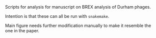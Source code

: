 Scripts for analysis for manuscript on BREX analysis of Durham phages. 

Intention is that these can all be run with `snakemake`. 

Main figure needs further modification manually to make it resemble the one in the paper. 
